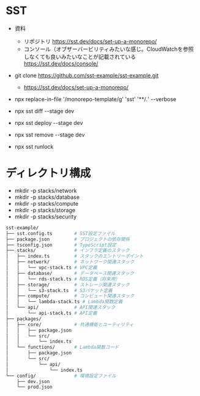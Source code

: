 # SST
- 資料
  - リポジトリ
https://sst.dev/docs/set-up-a-monorepo/
  - コンソール（オブザーバービリティみたいな感じ。CloudWatchを参照しなくても良いみたいなことが記載されている
https://sst.dev/docs/console/

- git clone https://github.com/sst-example/sst-example.git
  - https://sst.dev/docs/set-up-a-monorepo/
- npx replace-in-file '/monorepo-template/g' 'sst' '**/*.*' --verbose
- npx sst diff --stage dev
- npx sst deploy --stage dev
- npx sst remove --stage dev
- npx sst runlock

# ディレクトリ構成
- mkdir -p stacks/network
- mkdir -p stacks/database
- mkdir -p stacks/compute
- mkdir -p stacks/storage
- mkdir -p stacks/security
```sh
sst-example/
├── sst.config.ts        # SST設定ファイル
├── package.json         # プロジェクトの依存関係
├── tsconfig.json        # TypeScript設定
├── stacks/              # インフラ定義のスタック
│   ├── index.ts         # スタックのエントリーポイント
│   ├── network/         # ネットワーク関連スタック
│   │   └── vpc-stack.ts # VPC定義
│   ├── database/        # データベース関連スタック
│   │   └── rds-stack.ts # RDS定義（将来用）
│   ├── storage/         # ストレージ関連スタック
│   │   └── s3-stack.ts  # S3バケット定義
│   ├── compute/         # コンピュート関連スタック
│   │   └── lambda-stack.ts # Lambda関数定義
│   └── api/             # API関連スタック
│       └── api-stack.ts # API定義
├── packages/
│   ├── core/            # 共通機能とユーティリティ
│   │   ├── package.json
│   │   └── src/
│   │       └── index.ts
│   └── functions/       # Lambda関数コード
│       ├── package.json
│       └── src/
│           └── api/
│               └── index.ts
└── config/              # 環境設定ファイル
    ├── dev.json
    └── prod.json
```
